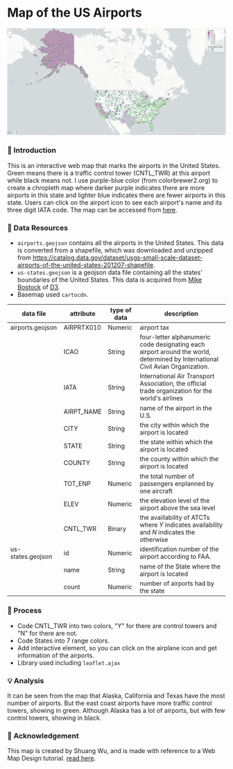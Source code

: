 # Map of the US Airports
![us-airports](/assets/us-airports.JPG)
### :newspaper: Introduction

This is an interactive web map that marks the airports in the United States. Green means there is a traffic control tower (CNTL_TWR) at this airport while black means not. I use purple-blue color (from colorbrewer2.org) to create a chropleth map where darker purple indicates there are more airports in this state and lighter blue indicates there are fewer airports in this state. Users can click on the airport icon to see each airport's name and its three digit IATA code. The map can be accessed from [here](https://shuangw1.github.io/us_airport/).

### :mag_right: Data Resources
- `airports.geojson` contains all the airports in the United States. This data is converted from a shapefile, which was downloaded and unzipped from  https://catalog.data.gov/dataset/usgs-small-scale-dataset-airports-of-the-united-states-201207-shapefile.
- `us-states.geojson` is a geojson data file containing all the states' boundaries of the United States. This data is acquired from [Mike Bostock](http://bost.ocks.org/mike) of [D3](http://d3js.org/).
- Basemap used `cartocdn`.

| **data file**      | **attribute** | **type of data** | **description** |
| ------------------ | ------------- | --------- | --------------- |
| airports.geojson   | AIRPRTX010    | Numeric    | airport tax |
| | ICAO | String | four-letter alphanumeric code designating each airport around the world, determined by International Civil Avian Organization.|
| | IATA | String | International Air Transport Association, the official trade organization for the world's airlines|
| | AIRPT_NAME | String | name of the airport in the U.S.|
| | CITY | String | the city within which the airport is located|
| | STATE | String | the state within which the airport is located |
| | COUNTY | String | the county within which the airport is located|
| | TOT_ENP | Numeric | the total number of passengers enplanned by one aircraft |
| | ELEV | Numeric | the elevation level of the airport above the sea level |
| | CNTL_TWR | Binary | the avaiilability of ATCTs where *Y* indicates availability and *N* indicates the otherwise |
| us-states.geojson | id | Numeric| identification number of the airport according to FAA. |                         |
| | name | String | name of the State where the airport is located |
| | count | Numeric | number of airports had by the state |

### :hammer: Process
- Code CNTL_TWR into two colors, "Y" for there are control towers and "N" for there are not.
- Code States into 7 range colors.
- Add interactive element, so you can click on the airplane icon and get information of the airports.
- Library used including `leaflet.ajax`


### :bulb: Analysis
It can be seen from the map that Alaska, California and Texas have the most number of airports. But the east coast airports have more traffic control towers, showing in green. Although Alaska has a lot of airports, but with few control towers, showing in black.

### :flags: Acknowledgement
This map is created by Shuang Wu, and is made with reference to a Web Map Design tutorial. [read here](https://github.com/jakobzhao/geog458/tree/master/labs/lab03).
